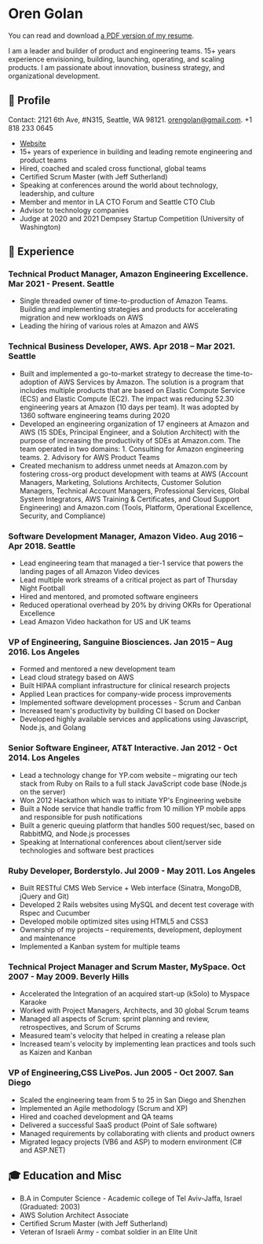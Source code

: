 # Oren Golan

You can read and download [a PDF version of my resume](oren-golan-resume.pdf).

I am a leader and builder of product and engineering teams. 15+ years experience envisioning, building, launching, operating, and scaling products. I am passionate about innovation, business strategy, and organizational development.

## 👤 Profile

Contact: 2121 6th Ave, #N315, Seattle, WA 98121. [orengolan@gmail.com](mailto:orengolan@gmail.com). +1 818 233 0645

* [Website](https://oren.github.io/articles)
* 15+ years of experience in building and leading remote engineering and product teams
* Hired, coached and scaled cross functional, global teams
* Certified Scrum Master (with Jeff Sutherland)
* Speaking at conferences around the world about technology, leadership, and culture
* Member and mentor in LA CTO Forum and Seattle CTO Club
* Advisor to technology companies
* Judge at 2020 and 2021 Dempsey Startup Competition (University of Washington)

## 💼 Experience

### Technical Product Manager, Amazon Engineering Excellence. Mar 2021 - Present. Seattle
* Single threaded owner of time-to-production of Amazon Teams. Building and implementing strategies and products for accelerating migration and new workloads on AWS
* Leading the hiring of various roles at Amazon and AWS

### Technical Business Developer, AWS. Apr 2018 – Mar 2021. Seattle
* Built and implemented a go-to-market strategy to decrease the time-to-adoption of AWS Services by Amazon. The solution is a program that includes multiple products that are based on Elastic Compute Service (ECS) and Elastic Compute (EC2). The impact was reducing 52.30 engineering years at Amazon (10 days per team). It was adopted by 1360 software engineering teams during 2020
* Developed an engineering organization of 17 engineers at Amazon and AWS (15 SDEs, Principal Engineer, and a Solution Architect) with the purpose of increasing the productivity of SDEs at Amazon.com. The team operated in two domains: 1. Consulting for Amazon engineering teams. 2. Advisory for AWS Product Teams
* Created mechanism to address unmet needs at Amazon.com by fostering cross-org product development with teams at AWS (Account Managers, Marketing, Solutions Architects, Customer Solution Managers, Technical Account Managers, Professional Services, Global System Integrators, AWS Training & Certificates, and Cloud Support Engineering) and Amazon.com (Tools, Platform, Operational Excellence, Security, and Compliance)

### Software Development Manager, Amazon Video. Aug 2016 – Apr 2018.   Seattle
* Lead engineering team that managed a tier-1 service that powers the landing pages of all Amazon Video devices
* Lead multiple work streams of a critical project as part of Thursday Night Football
* Hired and mentored, and promoted software engineers
* Reduced operational overhead by 20% by driving OKRs for Operational Excellence
* Lead Amazon Video hackathon for US and UK teams

### VP of Engineering, Sanguine Biosciences. Jan 2015 – Aug 2016.   Los Angeles
* Formed and mentored a new development team
* Lead cloud strategy based on AWS
* Built HIPAA compliant infrastructure for clinical research projects
* Applied Lean practices for company-wide process improvements
* lmplemented software development processes - Scrum and Canban
* Increased team's productivity by building CI based on Docker
* Developed highly available services and applications using Javascript, Node.js, and Golang

### Senior Software Engineer, AT&T Interactive. Jan 2012 - Oct 2014. Los Angeles
* Lead a technology change for YP.com website – migrating our tech stack from Ruby on Rails to a full stack JavaScript code base (Node.js on the server)
* Won 2012 Hackathon which was to initiate YP's Engineering website
* Built a Node service that handle traffic from 10 million YP mobile apps and responsible for push notifications
* Built a generic queuing platform that handles 500 request/sec, based on RabbitMQ, and Node.js processes
* Speaking at International conferences about client/server side technologies and software best practices

### Ruby Developer, Borderstylo. Jul 2009 - May 2011. Los Angeles
* Built RESTful CMS Web Service + Web interface (Sinatra, MongoDB, jQuery and Git)
* Developed 2 Rails websites using MySQL and decent test coverage with Rspec and Cucumber
* Developed mobile optimized sites using HTML5 and CSS3
* Ownership of my projects – requirements, development, deployment and maintenance
* Implemented a Kanban system for multiple teams

### Technical Project Manager and Scrum Master, MySpace. Oct 2007 - May 2009. Beverly Hills
* Accelerated the Integration of an acquired start-up (kSolo) to Myspace Karaoke
* Worked with Project Managers, Architects, and 30 global Scrum teams
* Managed all aspects of Scrum: sprint planning and review, retrospectives, and Scrum of Scrums
* Measured team's velocity that helped in creating a release plan
* Increased team's velocity by implementing lean practices and tools such as Kaizen and Kanban

### VP of Engineering,CSS LivePos. Jun 2005 - Oct 2007. San Diego
* Scaled the engineering team from 5 to 25 in San Diego and Shenzhen
* Implemented an Agile methodology (Scrum and XP)
* Hired and coached development and QA teams
* Delivered a successful SaaS product (Point of Sale software)
* Managed requirements by collaborating with clients and product owners
* Migrated legacy projects (VB6 and ASP) to modern environment (C# and ASP.NET)

## 🎓 Education and Misc
* B.A in Computer Science - Academic college of Tel Aviv-Jaffa, Israel (Graduated: 2003)
* AWS Solution Architect Associate
* Certified Scrum Master (with Jeff Sutherland)
* Veteran of Israeli Army - combat soldier in an Elite Unit
